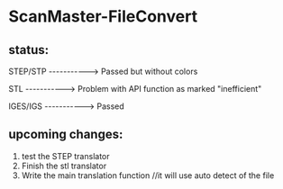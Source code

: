 # ScanMaster-FileConvert
## status:
STEP/STP -----------> Passed but without colors

STL      -----------> Problem with API function as marked "inefficient"

IGES/IGS -----------> Passed

## upcoming changes:
1. test the STEP translator
2. Finish the stl translator
3. Write the main translation function //it will use auto detect of the file
